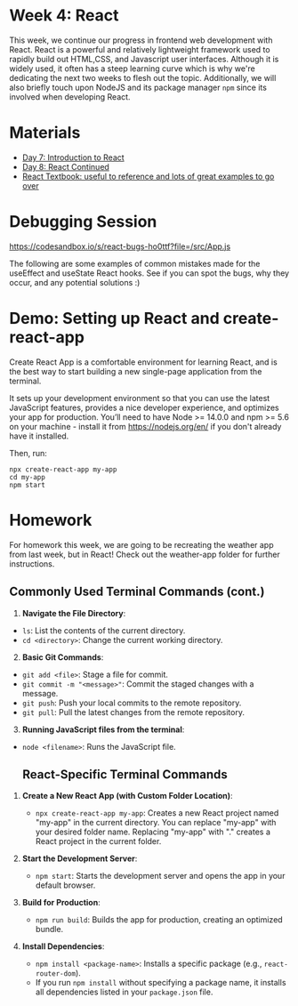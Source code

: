 # Week 4: React

This week, we continue our progress in frontend web development with React. React is a powerful and relatively lightweight framework used to rapidly build out HTML,CSS, and Javascript user interfaces. Although it is widely used, it often has a steep learning curve which is why we're dedicating the next two weeks to flesh out the topic. Additionally, we will also briefly touch upon NodeJS and its package manager `npm` since its involved when developing React.

# Materials

- [Day 7: Introduction to React](https://docs.google.com/presentation/d/1L00AVg-qgg1XxKvNFgEAwmA8G0vs4L5s/edit?usp=sharing&rtpof=true&sd=true)
- [Day 8: React Continued](https://docs.google.com/presentation/d/1f-Rjrflvc6K1YBWtOYQy17T8NmAg4Dca/edit?usp=sharing&ouid=100708582121827169460&rtpof=true&sd=true)
- [React Textbook: useful to reference and lots of great examples to go over](https://drive.google.com/file/d/1TZXswwWQ4MU9oy2J5tBkWU-TNfmhplqY/view?usp=sharing)

# Debugging Session

https://codesandbox.io/s/react-bugs-ho0ttf?file=/src/App.js

The following are some examples of common mistakes made for the useEffect and useState React hooks. See if you can spot the bugs, why they occur, and any potential solutions :)

# Demo: Setting up React and create-react-app

Create React App is a comfortable environment for learning React, and is the best way to start building a new single-page application from the terminal.

It sets up your development environment so that you can use the latest JavaScript features, provides a nice developer experience, and optimizes your app for production. You’ll need to have Node >= 14.0.0 and npm >= 5.6 on your machine - install it from https://nodejs.org/en/ if you don't already have it installed.

Then, run:

```
npx create-react-app my-app
cd my-app
npm start
```

# Homework

For homework this week, we are going to be recreating the weather app from last week, but in React! Check out the weather-app folder for further instructions.

## Commonly Used Terminal Commands (cont.)

1. **Navigate the File Directory**:
- `ls`: List the contents of the current directory.
- `cd <directory>`: Change the current working directory.

2. **Basic Git Commands**:
- `git add <file>`: Stage a file for commit.
- `git commit -m "<message>"`: Commit the staged changes with a message.
- `git push`: Push your local commits to the remote repository.
- `git pull`: Pull the latest changes from the remote repository.

3. **Running JavaScript files from the terminal**:
- `node <filename>`: Runs the JavaScript file.

  ## React-Specific Terminal Commands

1. **Create a New React App (with Custom Folder Location)**:
   - `npx create-react-app my-app`: Creates a new React project named "my-app" in the current directory. You can replace "my-app" with your desired folder name. Replacing "my-app" with "." creates a React project in the current folder.

2. **Start the Development Server**:
   - `npm start`: Starts the development server and opens the app in your default browser.

3. **Build for Production**:
   - `npm run build`: Builds the app for production, creating an optimized bundle.

4. **Install Dependencies**:
   - `npm install <package-name>`: Installs a specific package (e.g., `react-router-dom`).
   - If you run `npm install` without specifying a package name, it installs all dependencies listed in your `package.json` file.
